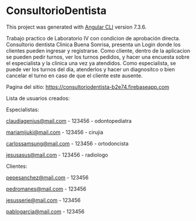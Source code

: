 # ConsultorioDentista

This project was generated with [Angular CLI](https://github.com/angular/angular-cli) version 7.3.6.

Trabajo practico de Laboratorio IV con condicion de aprobación directa. Consultorio dentista Clinica Buena Sonrisa, presenta un Login donde los clientes pueden ingresar y registrarse. Como cliente, dentro de la aplicacion se pueden pedir turnos, ver los turnos pedidos, y hacer una encuesta sobre el especialista y la clinica una vez ya atendidos. Como especialista, se puede ver los turnos del dia, atenderlos y hacer un diagnositco o bien cancelar el turno en caso de que el cliente este ausente.

Pagina del sitio: https://consultoriodentista-b2e74.firebaseapp.com

Lista de usuarios creados:

Especialistas:

claudiagenius@mail.com - 123456 - odontopediatra

mariamijuki@mail.com - 123456 - cirujia

carlossamsung@mail.com - 123456 - ortodoncista

jesusasus@mail.com - 123456 - radiologo

Clientes:

pepesanchez@mail.com - 123456

pedromanes@mail.com - 123456

jesusserie@mail.com - 123456

pablogarcia@mail.com - 123456
